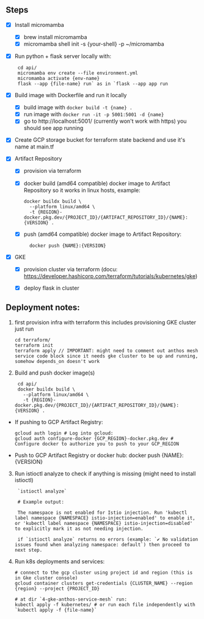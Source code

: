 ## Steps

- [x] Install micromamba
  - [x] brew install micromamba
  - [x] micromamba shell init -s {your-shell} -p ~/micromamba
- [x] Run python + flask server locally with:

       cd api/
       micromamba env create --file environment.yml
       micromamba activate {env-name}
       flask --app {file-name} run` as in `flask --app app run

- [x] Build image with Dockerfile and run it locally

  - [x] build image with `docker build -t {name} .`
  - [x] run image with `docker run -it -p 5001:5001 -d {name}`
  - [x] go to http://localhost:5001/ (currently won't work with https) you should see app running

- [x] Create GCP storage bucket for terraform state backend and use it's name at main.tf

- [x] Artifact Repository

  - [x] provision via terraform
  - [x] docker build (amd64 compatible) docker image to Artifact Repository so it works in linux hosts, example:

        docker buildx build \
          --platform linux/amd64 \
          -t {REGION}-docker.pkg.dev/{PROJECT_ID}/{ARTIFACT_REPOSITORY_ID}/{NAME}:{VERSION} .

  - [x] push (amd64 compatible) docker image to Artifact Repository:

          docker push {NAME}:{VERSION}

- [x] GKE

  - [x] provision cluster via terraform (docu: https://developer.hashicorp.com/terraform/tutorials/kubernetes/gke)
  - [x] deploy flask in cluster


## Deployment notes:

1.  first provision infra with terraform this includes provisioning GKE cluster just run

        cd terraform/
        terraform init
        terraform apply // IMPORTANT: might need to comment out anthos mesh service code block since it needs gke cluster to be up and running, somehow depends_on doesn't work

2. Build and push docker image(s) 

        cd api/
        docker buildx build \
          --platform linux/amd64 \
          -t {REGION}-docker.pkg.dev/{PROJECT_ID}/{ARTIFACT_REPOSITORY_ID}/{NAME}:{VERSION} .

  - If pushing to GCP Artifact Registry:
  
        gcloud auth login # Log into gcloud:
        gcloud auth configure-docker {GCP_REGION}-docker.pkg.dev # Configure docker to authorize you to push to your GCP_REGION

  - Push to GCP Artifact Registry or docker hub:
        docker push {NAME}:{VERSION}

3. Run istioctl analyze to check if anything is missing (might need to install istioctl)

        `istioctl analyze`

        # Example output:

        The namespace is not enabled for Istio injection. Run 'kubectl label namespace {NAMESPACE} istio-injection=enabled' to enable it, or 'kubectl label namespace {NAMESPACE} istio-injection=disabled' to explicitly mark it as not needing injection.

        if `istioctl analyze` returns no errors (example: `✔ No validation issues found when analyzing namespace: default`) then proceed to next step.

3.  Run k8s deployments and services:

        # connect to the gcp cluster using project id and region (this is in Gke cluster console)
        gcloud container clusters get-credentials {CLUSTER_NAME} --region {region} --project {PROJECT_ID}
        
        # at dir `4-gke-anthos-service-mesh` run:
        kubectl apply -f kubernetes/ # or run each file independently with `kubectl apply -f {file-name}`
